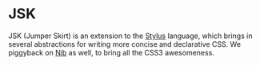 <!-- -*- fill-column: 72 -*- -->

JSK
===

JSK (Jumper Skirt) is an extension to the [Stylus][] language, which brings in
several abstractions for writing more concise and declarative CSS. We piggyback
on [Nib][] as well, to bring all the CSS3 awesomeness.


[Stylus]: http://learnboost.github.com/stylus/
[Nib]: http://visionmedia.github.com/nib/
